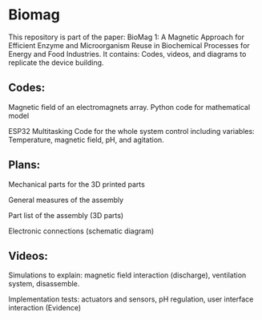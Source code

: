 # Biomag
This repository is part of the paper: BioMag 1: A Magnetic Approach for Efficient Enzyme and Microorganism Reuse in Biochemical Processes for Energy and Food Industries. It contains: Codes, videos, and diagrams to replicate the device building.

## Codes: 

  Magnetic field of an electromagnets array. Python code for mathematical model
  
  ESP32 Multitasking Code for the whole system control including variables: Temperature, magnetic field, pH, and agitation. 
  
## Plans:

  Mechanical parts for the 3D printed parts

  General measures of the assembly
  
  Part list of the assembly (3D parts)
  
  Electronic connections (schematic diagram)

## Videos:

  Simulations to explain: magnetic field interaction (discharge), ventilation system, disassemble.
  
  Implementation tests: actuators and sensors, pH regulation, user interface interaction (Evidence)

